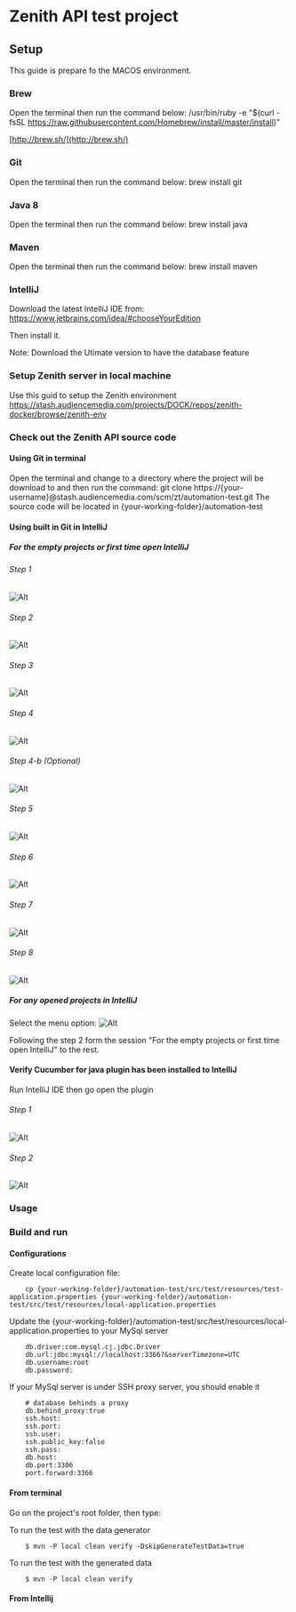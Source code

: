 # Zenith API test project

## Setup
This guide is prepare fo the MACOS environment.

### Brew
Open the terminal then run the command below:
    /usr/bin/ruby -e "$(curl -fsSL https://raw.githubusercontent.com/Homebrew/install/master/install)"
    
[http://brew.sh/](http://brew.sh/)

### Git
Open the terminal then run the command below:
    brew install git

### Java 8
Open the terminal then run the command below:
    brew install java
    
### Maven
Open the terminal then run the command below:
    brew install maven

### IntelliJ
Download the latest IntelliJ IDE from: 
    https://www.jetbrains.com/idea/#chooseYourEdition
    
Then install it.

Note: Download the Utimate version to have the database feature

### Setup Zenith server in local machine
Use this guid to setup the Zenith environment
    https://stash.audiencemedia.com/projects/DOCK/repos/zenith-docker/browse/zenith-env

### Check out the Zenith API source code 

#### Using Git in terminal
Open the terminal and change to a directory where the project will be download to and then run the command:
    git clone https://{your-username}@stash.audiencemedia.com/scm/zt/automation-test.git
The source code will be located in {your-working-folder}/automation-test    

#### Using built in Git in IntelliJ
##### For the empty projects or first time open IntelliJ
###### Step 1 
![Alt](images/intellij-first-time.png "First time")
###### Step 2
![Alt](images/intellij-select-scm.png "Select SCM time")
###### Step 3
![Alt](images/intellij-clone-dialog.png "Clone dialog")
###### Step 4
![Alt](images/intellij-select-folder.png "Select folder")
###### Step 4-b (Optional)
![Alt](images/intellij-create-new-folder.png "Create new folder")
###### Step 5
![Alt](images/intellij-clone-window-full.png "Full information for cloning")
###### Step 6
![Alt](images/intellij-project-cloning.png "Project is cloning")
###### Step 7
![Alt](images/intellij-project-cloned.png "Project is cloned")
###### Step 8
![Alt](images/intellij-finish-opening-project.png "Project is opened")

##### For any opened projects in IntelliJ
Select the menu option:
![Alt](images/intellij-clone-project-menu.png "Clone project using the menu")

Following the step 2 form the session "For the empty projects or first time open IntelliJ" to the rest.  

#### Verify Cucumber for java plugin has been installed to IntelliJ
Run IntelliJ IDE then go open the plugin  
###### Step 1
![Alt](images/intellij-open-setting-dialog.png "Open preferences dialog")
###### Step 2
![Alt](images/intellij-verify-cucumber-plugin-enabled.png "Open preferences dialog")

### Usage

### Build and run

#### Configurations
Create local configuration file:
```    
    cp {your-working-folder}/automation-test/src/test/resources/test-application.properties {your-working-folder}/automation-test/src/test/resources/local-application.properties    
```    
Update the {your-working-folder}/automation-test/src/test/resources/local-application.properties to your MySql server
```    
    db.driver:com.mysql.cj.jdbc.Driver
    db.url:jdbc:mysql://localhost:3366?&serverTimezone=UTC
    db.username:root
    db.password:
```    

If your MySql server is under SSH proxy server, you should enable it     
```    
    # database behinds a proxy
    db.behind_proxy:true
    ssh.host:
    ssh.port:
    ssh.user:
    ssh.public_key:false
    ssh.pass:
    db.host:
    db.port:3306
    port.forward:3366
```    

#### From terminal

Go on the project's root folder, then type:

To run the test with the data generator
```    
    $ mvn -P local clean verify -DskipGenerateTestData=true
```    

To run the test with the generated data
```    
    $ mvn -P local clean verify
```    

#### From Intellij 



